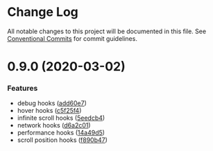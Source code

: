 # Change Log

All notable changes to this project will be documented in this file.
See [Conventional Commits](https://conventionalcommits.org) for commit guidelines.

# 0.9.0 (2020-03-02)


### Features

* debug hooks ([add60e7](https://github.com/ecomfe/react-hooks/commit/add60e74ed23662e66a663a0a2537a530c010f5b))
* hover hooks ([c5f25f4](https://github.com/ecomfe/react-hooks/commit/c5f25f46b0474f9ed6f9d3d3cd287ad917b3226d))
* infinite scroll hooks ([5eedcb4](https://github.com/ecomfe/react-hooks/commit/5eedcb482a6adfba898e14d3a3fb579e60635c8c))
* network hooks ([d6a2c01](https://github.com/ecomfe/react-hooks/commit/d6a2c0107376ba911c6264ca4ec556945aba11d1))
* performance hooks ([14a49d5](https://github.com/ecomfe/react-hooks/commit/14a49d57e32cf244f4a31a73db311449e2c55176))
* scroll position hooks ([f890b47](https://github.com/ecomfe/react-hooks/commit/f890b471f25bd1cf10392492ce495419c9667ab1))
